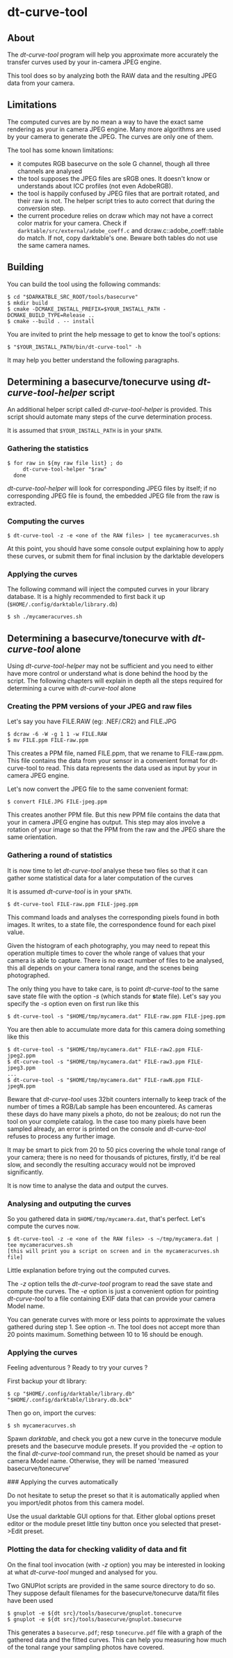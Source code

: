 # dt-curve-tool


## About


The _dt-curve-tool_ program will help you approximate more accurately the transfer
curves used by your in-camera JPEG engine.

This tool does so by analyzing both the RAW data and the resulting
JPEG data from your camera.


## Limitations


The computed curves are by no mean a way to have the exact same rendering as
your in camera JPEG engine. Many more algorithms are used by your camera to
generate the JPEG. The curves are only one of them.

The tool has some known limitations:

 - it computes RGB basecurve on the sole G channel, though all three channels are
   analysed
 - the tool supposes the JPEG files are sRGB ones. It doesn't know or understands
   about ICC profiles (not even AdobeRGB).
 - the tool is happily confused by JPEG files that are portrait rotated, and their
   raw is not. The helper script tries to auto correct that during the conversion step.
 - the current procedure relies on dcraw which may not have a correct color matrix
   for your camera. Check if `darktable/src/external/adobe_coeff.c` and
   dcraw.c::adobe_coeff::table do match. If not, copy darktable's one. Beware
   both tables do not use the same camera names.


## Building


You can build the tool using the following commands:

    $ cd "$DARKATBLE_SRC_ROOT/tools/basecurve"
    $ mkdir build
    $ cmake -DCMAKE_INSTALL_PREFIX=$YOUR_INSTALL_PATH -DCMAKE_BUILD_TYPE=Release ..
    $ cmake --build . -- install

You are invited to print the help message to get to know the tool's options:

    $ "$YOUR_INSTALL_PATH/bin/dt-curve-tool" -h

It may help you better understand the following paragraphs.


## Determining a basecurve/tonecurve using _dt-curve-tool-helper_ script


An additional helper script called _dt-curve-tool-helper_ is provided. This
script should automate many steps of the curve determination process.

It is assumed that `$YOUR_INSTALL_PATH` is in your `$PATH`.


### Gathering the statistics


    $ for raw in ${my raw file list} ; do
         dt-curve-tool-helper "$raw"
      done

_dt-curve-tool-helper_ will look for corresponding JPEG files by itself; if no
corresponding JPEG file is found, the embedded JPEG file from the raw is extracted.
 

### Computing the curves


    $ dt-curve-tool -z -e <one of the RAW files> | tee mycameracurves.sh

At this point, you should have some console output explaining how to apply these
curves, or submit them for final inclusion by the darktable developers


### Applying the curves


The following command will inject the computed curves in your library database.
It is a highly recommended to first back it up (`$HOME/.config/darktable/library.db`)

    $ sh ./mycameracurves.sh


## Determining a basecurve/tonecurve with _dt-curve-tool_ alone


Using _dt-curve-tool-helper_ may not be sufficient and you need to either
have more control or understand what is done behind the hood by the script.
The following chapters will explain in depth all the steps required for
determining a curve with _dt-curve-tool_ alone


### Creating the PPM versions of your JPEG and raw files 


Let's say you have FILE.RAW (eg: .NEF/.CR2) and FILE.JPG

    $ dcraw -6 -W -g 1 1 -w FILE.RAW
    $ mv FILE.ppm FILE-raw.ppm

This creates a PPM file, named FILE.ppm, that we rename to FILE-raw.ppm. This
file contains the data from your sensor in a convenient format for dt-curve-tool
to read. This data represents the data used as input by your in camera JPEG
engine.

Let's now convert the JPEG file to the same convenient format:

    $ convert FILE.JPG FILE-jpeg.ppm

This creates another PPM file. But this new PPM file contains the data that your
in camera JPEG engine has output. This step may alos involve a rotation of your
image so that the PPM from the raw and the JPEG share the same orientation.


### Gathering a round of statistics


It is now time to let _dt-curve-tool_ analyse these two files so that it can gather
some statistical data for a later computation of the curves

It is assumed _dt-curve-tool_ is in your `$PATH`.

    $ dt-curve-tool FILE-raw.ppm FILE-jpeg.ppm

This command loads and analyses the corresponding pixels found in both images. It
writes, to a state file, the correspondence found for each pixel value.

Given the histogram of each photography, you may need to repeat this operation
multiple times to cover the whole range of values that your camera is able to
capture. There is no exact number of files to be analysed, this all depends on
your camera tonal range, and the scenes being photographed.

The only thing you have to take care, is to point _dt-curve-tool_ to the same save
state file with the option _-s_ (which stands for **s**tate file). Let's say you specify
the _-s_ option even on first run like this

    $ dt-curve-tool -s "$HOME/tmp/mycamera.dat" FILE-raw.ppm FILE-jpeg.ppm

You are then able to accumulate more data for this camera doing something like this

    $ dt-curve-tool -s "$HOME/tmp/mycamera.dat" FILE-raw2.ppm FILE-jpeg2.ppm
    $ dt-curve-tool -s "$HOME/tmp/mycamera.dat" FILE-raw3.ppm FILE-jpeg3.ppm
    ...
    $ dt-curve-tool -s "$HOME/tmp/mycamera.dat" FILE-rawN.ppm FILE-jpegN.ppm

Beware that _dt-curve-tool_ uses 32bit counters internally to keep track of the number
of times a RGB/Lab sample has been encountered. As cameras these days do have many pixels
a photo, do not be zealous; do not run the tool on your complete catalog. In the
case too many pixels have been sampled already, an error is printed on the
console and _dt-curve-tool_ refuses to process any further image.

It may be smart to pick from 20 to 50 pics covering the whole tonal range of your
camera; there is no need for thousands of pictures, firstly, it'd be real slow, and
secondly the resulting accuracy would not be improved significantly.

It is now time to analyse the data and output the curves.


### Analysing and outputing the curves


So you gathered data in `$HOME/tmp/mycamera.dat`, that's perfect. Let's compute the
curves now.

    $ dt-curve-tool -z -e <one of the RAW files> -s ~/tmp/mycamera.dat | tee mycameracurves.sh
    [this will print you a script on screen and in the mycameracurves.sh file]

Little explanation before trying out the computed curves.

The _-z_ option tells the _dt-curve-tool_ program to read the save state and compute
the curves. The _-e_ option is just a convenient option for pointing _dt-curve-tool_
to a file containing EXIF data that can provide your camera Model name.

You can generate curves with more or less points to approximate the values
gathered during step 1. See option _-n_. The tool does not accept more than
20 points maximum. Something between 10 to 16 should be enough.


### Applying the curves


Feeling adventurous ? Ready to try your curves ?

First backup your dt library:

    $ cp "$HOME/.config/darktable/library.db" "$HOME/.config/darktable/library.db.bck"

Then go on, import the curves:

    $ sh mycameracurves.sh

Spawn _darktable_, and check you got a new curve in the tonecurve module presets
and the basecurve module presets. If you provided the _-e_ option to the final
_dt-curve-tool_ command run, the preset should be named as your camera Model name.
Otherwise, they will be named 'measured basecurve/tonecurve'

### Applying the curves automatically

Do not hesitate to setup the preset so that it is automatically applied when you
import/edit photos from this camera model.

Use the usual darktable GUI options for that. Either global options preset editor
or the module preset little tiny button once you selected that preset->Edit preset.

### Plotting the data for checking validity of data and fit

On the final tool invocation (with _-z_ option) you may be interested in looking at
what _dt-curve-tool_ munged and analysed for you.

Two GNUPlot scripts are provided in the same source directory to do so. They
suppose default filenames for the basecurve/tonecurve data/fit files have been
used

    $ gnuplot -e ${dt src}/tools/basecurve/gnuplot.tonecurve
    $ gnuplot -e ${dt src}/tools/basecurve/gnuplot.basecurve

This generates a `basecurve.pdf`; resp `tonecurve.pdf` file with a graph of the 
gathered data and the fitted curves. This can help you measuring how much of
the tonal range your sampling photos have covered.
